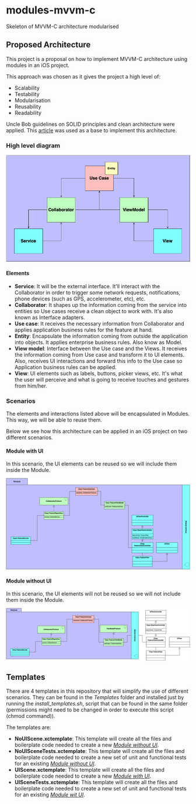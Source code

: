 # modules-mvvm-c

Skeleton of MVVM-C architecture modularised

## Proposed Architecture

This project is a proposal on how to implement MVVM-C architecture using modules in an iOS project.

This approach was chosen as it gives the project a high level of:

- Scalability
- Testability
- Modularisation
- Reusability
- Readability

Uncle Bob guidelines on SOLID principles and clean architecture were applied. This [article](https://www.freecodecamp.org/news/a-quick-introduction-to-clean-architecture-990c014448d2/) was used as a base to implement this architecture.

### High level diagram

![Alt text](./Diagrams/high-level-class-diagram.png "High level architecture diagram")

#### Elements

- **Service**: It will be the external interface. It'll interact with the Collaborator in order to trigger some network requests, notifications, phone
devices (such as GPS, accelerometer, etc), etc.
- **Collaborator**: It shapes up the information coming from the service into entities so Use cases receive a clean object to work with. It's also
known as Interface adapters.
- **Use case**: It receives the necessary information from Collaborator and applies application business rules for the feature at hand.
- **Entity**: Encapsulate the information coming from outside the application into objects. It applies enterprise business rules. Also know as
Model.
- **View model**: Interface between the Use case and the Views. It receives the information coming from Use case and transform it to UI
elements. Also, receives UI interactions and forward this info to the Use case so Application business rules can be applied.
- **View**: UI elements such as labels, buttons, picker views, etc. It's what the user will perceive and what is going to receive touches and
gestures from him/her.

### Scenarios

The elements and interactions listed above will be encapsulated in Modules. This way, we will be able to reuse them.

Below we see how this architecture can be applied in an iOS project on two different scenarios.

#### Module with UI 

In this scenario, the UI elements can be reused so we will include them inside the Module.

![Alt text](./Diagrams/ios-ui-low-level-class-diagram.png "High level architecture diagram including UI elements in the module")

#### Module without UI
In this scenario, the UI elements will not be reused so we will not include them inside the Module.

![Alt text](./Diagrams/ios-noui-low-level-class-diagram.png "High level architecture diagram excluding UI elements from the module")

## Templates

There are 4 templates in this repository that will simplify the use of different scenarios. They can be found in the _Templates_ folder and installed just by running the _install_templates.sh_, script that can be found in the same folder (permissions might need to be changed in order to execute this script (chmod command)).

The templates are:
- **NoUIScene.xctemplate**: This template will create all the files and boilerplate code needed to create a new [_Module without UI_](#module-without-ui).
- **NoUISceneTests.xctemplate**: This template will create all the files and boilerplate code needed to create a new set of unit and functional tests for an existing [_Module without UI_](#module-without-ui).
- **UIScene.xctemplate**: This template will create all the files and boilerplate code needed to create a new [_Module with UI_](#module-with-ui).
- **UISceneTests.xctemplate**: This template will create all the files and boilerplate code needed to create a new set of unit and functional tests for an existing [_Module wit UI_](#module-with-ui).
